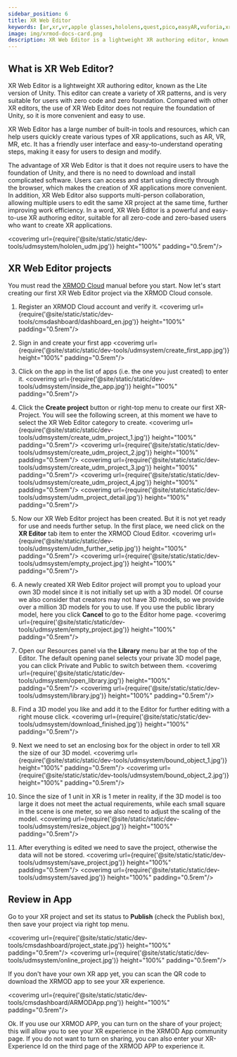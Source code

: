```yaml
---
sidebar_position: 6
title: XR Web Editor
keywords: [ar,xr,vr,apple glasses,hololens,quest,pico,easyAR,vuforia,xrmod,mod,doc,XR,facebook,meta,unity]
image: img/xrmod-docs-card.png
description: XR Web Editor is a lightweight XR authoring editor, known as the Lite version of Unity. This editor can create a variety of XR patterns, and is very suitable for users with zero code and zero foundation. Compared with other XR editors, the use of XR Web Editor does not require the foundation of Unity, so it is more convenient and easy to use.
---
```

## What is XR Web Editor?

XR Web Editor is a lightweight XR authoring editor, known as the Lite version of Unity. This editor can create a variety of XR patterns, and is very suitable for users with zero code and zero foundation. Compared with other XR editors, the use of XR Web Editor does not require the foundation of Unity, so it is more convenient and easy to use.

XR Web Editor has a large number of built-in tools and resources, which can help users quickly create various types of XR applications, such as AR, VR, MR, etc. It has a friendly user interface and easy-to-understand operating steps, making it easy for users to design and modify.

The advantage of XR Web Editor is that it does not require users to have the foundation of Unity, and there is no need to download and install complicated software. Users can access and start using directly through the browser, which makes the creation of XR applications more convenient. In addition, XR Web Editor also supports multi-person collaboration, allowing multiple users to edit the same XR project at the same time, further improving work efficiency.
In a word, XR Web Editor is a powerful and easy-to-use XR authoring editor, suitable for all zero-code and zero-based users who want to create XR applications.

<coverimg  url={require('@site/static/static/dev-tools/udmsystem/hololen_udm.jpg')} height="100%" padding="0.5rem"/>

## XR Web Editor projects

You must read the [XRMOD Cloud](./dashboard) manual before you start. Now let's start creating our first XR Web Editor project via the XRMOD Cloud console.

1. Register an XRMOD Cloud account and verify it.
<coverimg  url={require('@site/static/static/dev-tools/cmsdashboard/dashboard_en.jpg')} height="100%" padding="0.5rem"/>

2. Sign in and create your first app
<coverimg  url={require('@site/static/static/dev-tools/udmsystem/create_first_app.jpg')} height="100%" padding="0.5rem"/>

3. Click on the app in the list of apps (i.e. the one you just created) to enter it.
<coverimg  url={require('@site/static/static/dev-tools/udmsystem/inside_the_app.jpg')} height="100%" padding="0.5rem"/>

4. Click the **Create project** button or right-top menu to create our first XR-Project. You will see the following screen, at this moment we have to select the XR Web Editor category to create. 
<coverimg  url={require('@site/static/static/dev-tools/udmsystem/create_udm_project_1.jpg')} height="100%" padding="0.5rem"/>
<coverimg  url={require('@site/static/static/dev-tools/udmsystem/create_udm_project_2.jpg')} height="100%" padding="0.5rem"/>
<coverimg  url={require('@site/static/static/dev-tools/udmsystem/create_udm_project_3.jpg')} height="100%" padding="0.5rem"/>
<coverimg  url={require('@site/static/static/dev-tools/udmsystem/create_udm_project_4.jpg')} height="100%" padding="0.5rem"/>
<coverimg  url={require('@site/static/static/dev-tools/udmsystem/udm_project_detail.jpg')} height="100%" padding="0.5rem"/>

5. Now our XR Web Editor project has been created. But it is not yet ready for use and needs further setup. In the first place, we need click on the **XR Editor** tab item to enter the XRMOD Cloud Editor.
<coverimg  url={require('@site/static/static/dev-tools/udmsystem/udm_further_setip.jpg')} height="100%" padding="0.5rem"/>
<coverimg  url={require('@site/static/static/dev-tools/udmsystem/empty_project.jpg')} height="100%" padding="0.5rem"/>

6. A newly created XR Web Editor project will prompt you to upload your own 3D model since it is not initially set up with a 3D model. Of course we also consider that creators may not have 3D models, so we provide over a million 3D models for you to use. If you use the public library model, here you click **Cancel** to go to the Editor home page.
<coverimg  url={require('@site/static/static/dev-tools/udmsystem/empty_project.jpg')} height="100%" padding="0.5rem"/>

7. Open our Resources panel via the **Library** menu bar at the top of the Editor. The default opening panel selects your private 3D model page, you can click Private and Public to switch between them.
<coverimg  url={require('@site/static/static/dev-tools/udmsystem/open_library.jpg')} height="100%" padding="0.5rem"/>
<coverimg  url={require('@site/static/static/dev-tools/udmsystem/library.jpg')} height="100%" padding="0.5rem"/>

8. Find a 3D model you like and add it to the Editor for further editing with a right mouse click.
<coverimg  url={require('@site/static/static/dev-tools/udmsystem/download_finished.jpg')} height="100%" padding="0.5rem"/>

9. Next we need to set an enclosing box for the object in order to tell XR the size of our 3D model.
<coverimg  url={require('@site/static/static/dev-tools/udmsystem/bound_object_1.jpg')} height="100%" padding="0.5rem"/>
<coverimg  url={require('@site/static/static/dev-tools/udmsystem/bound_object_2.jpg')} height="100%" padding="0.5rem"/>

10. Since the size of 1 unit in XR is 1 meter in reality, if the 3D model is too large it does not meet the actual requirements, while each small square in the scene is one meter, so we also need to adjust the scaling of the model.
<coverimg  url={require('@site/static/static/dev-tools/udmsystem/resize_object.jpg')} height="100%" padding="0.5rem"/>

11. After everything is edited we need to save the project, otherwise the data will not be stored.
<coverimg  url={require('@site/static/static/dev-tools/udmsystem/save_project.jpg')} height="100%" padding="0.5rem"/>
<coverimg  url={require('@site/static/static/dev-tools/udmsystem/saved.jpg')} height="100%" padding="0.5rem"/>

## Review in App

Go to your XR project and set its status to **Publish** (check the Publish box), then save your project via right top menu.

<coverimg  url={require('@site/static/static/dev-tools/cmsdashboard/project_state.jpg')} height="100%" padding="0.5rem"/>
<coverimg  url={require('@site/static/static/dev-tools/udmsystem/online_project.jpg')} height="100%" padding="0.5rem"/>


If you don't have your own XR app yet, you can scan the QR code to download the XRMOD app to see your XR experience.

<coverimg  url={require('@site/static/static/dev-tools/cmsdashboard/ARMODApp.png')} height="100%" padding="0.5rem"/>

Ok. If you use our XRMOD APP, you can turn on the share of your project; this will allow you to see your XR experience in the XRMOD App community page. If you do not want to turn on sharing, you can also enter your XR-Experience Id on the third page of the XRMOD APP to experience it.
